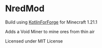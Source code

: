 # NredMod


Build using [KotlinForForge](https://github.com/thedarkcolour/KotlinForForge) for Minecraft 1.21.1

Adds a Void Miner to mine ores from thin air

Licensed under MIT License